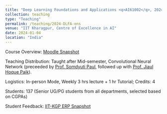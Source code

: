 ```yaml
---
title: "Deep Learning Foundations and Applications <q>AI61002</q>, 2024 Spring, IIT Kharagpur"
collection: teaching
type: "Teaching"
permalink: /teaching/2024-DLFA-ons
venue: "IIT Kharagpur, Centre of Excellence in AI"
date: 2024-01-04
location: "India"
---
```

Course Overview: <a href="../files/Teaching_DLFA_2024S_ons.pdf">Moodle Snapshot</a>
<p>
Teaching Distribution:  Taught after Mid-semester, Convolutional Neural Network  (preceeded by <a href="https://www.linkedin.com/in/somdyuti-paul-884723a0/?originalSubdomain=in">Prof. Somdyuti Paul</a>, followed up with <a href="https://jiaul.github.io/">Prof. Jiaul Hoque Paik</a>). 
</p>
<p>
Logistics: In-person Mode, Weekly 3 hrs lecture + 1 hr  Tutorial; Credits: 4 
</p>
<p>
Students: 137 (Senior UG/PG students from all departments, selected based on CGPAs)
</p>
<p>
Student Feedback: <a href="../files/DLFA_S2024_FB_ons.JPG">IIT-KGP ERP Snapshot</a>
</p>

  

